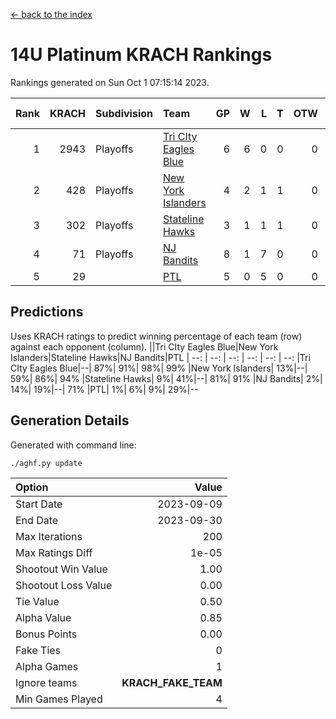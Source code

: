 [<- back to the index](readme.md)
# 14U Platinum KRACH Rankings
Rankings generated on Sun Oct  1 07:15:14 2023.

Rank|KRACH|Subdivision|Team|GP|W|L|T|OTW|OTL|SoS|Exp Wins|Win Diff
---:|---:|:---|:---|---:|---:|---:|---:|---:|---:|---:|---:|---:
1|2943|Playoffs|[Tri CIty Eagles Blue](https://gamesheetstats.com/seasons/3663/teams/140831/schedule)|6|6|0|0|0|0|65|6.8|-0.0
2|428|Playoffs|[New York Islanders](https://gamesheetstats.com/seasons/3663/teams/140832/schedule)|4|2|1|1|0|0|681|3.4|0.0
3|302|Playoffs|[Stateline Hawks](https://gamesheetstats.com/seasons/3663/teams/140830/schedule)|3|1|1|1|0|0|620|2.4|0.0
4|71|Playoffs|[NJ Bandits](https://gamesheetstats.com/seasons/3663/teams/140828/schedule)|8|1|7|0|0|0|1335|1.9|0.0
5|29||[PTL](https://gamesheetstats.com/seasons/3663/teams/140827/schedule)|5|0|5|0|0|0|1537|0.9|0.0

## Predictions
Uses KRACH ratings to predict winning percentage of each team (row) against each opponent (column).
||Tri CIty Eagles Blue|New York Islanders|Stateline Hawks|NJ Bandits|PTL
| --: | --: | --: | --: | --: | --: 
|Tri CIty Eagles Blue|--| 87%| 91%| 98%| 99%
|New York Islanders| 13%|--| 59%| 86%| 94%
|Stateline Hawks|  9%| 41%|--| 81%| 91%
|NJ Bandits|  2%| 14%| 19%|--| 71%
|PTL|  1%|  6%|  9%| 29%|--

## Generation Details

Generated with command line:
```
./aghf.py update
```

| Option | Value |
| :----- | ----: |
| Start Date | 2023-09-09 |
| End Date | 2023-09-30 |
| Max Iterations | 200 |
| Max Ratings Diff | 1e-05 |
| Shootout Win Value | 1.00 |
| Shootout Loss Value | 0.00 |
| Tie Value | 0.50 |
| Alpha Value | 0.85 |
| Bonus Points | 0.00 |
| Fake Ties | 0 |
| Alpha Games | 1 |
| Ignore teams | __KRACH_FAKE_TEAM__ |
| Min Games Played | 4 |

